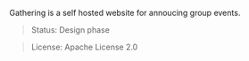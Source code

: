 Gathering is a self hosted website for annoucing group events.

> Status: Design phase

> License: Apache License 2.0
